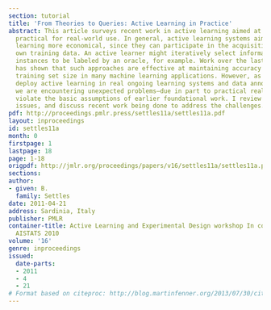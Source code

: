 ```yaml
---
section: tutorial
title: 'From Theories to Queries: Active Learning in Practice'
abstract: This article surveys recent work in active learning aimed at making it more
  practical for real-world use. In general, active learning systems aim to make machine
  learning more economical, since they can participate in the acquisition of their
  own training data. An active learner might iteratively select informative query
  instances to be labeled by an oracle, for example. Work over the last two decades
  has shown that such approaches are effective at maintaining accuracy while reducing
  training set size in many machine learning applications. However, as we begin to
  deploy active learning in real ongoing learning systems and data annotation projects,
  we are encountering unexpected problems–due in part to practical realities that
  violate the basic assumptions of earlier foundational work. I review some of these
  issues, and discuss recent work being done to address the challenges.
pdf: http://proceedings.pmlr.press/settles11a/settles11a.pdf
layout: inproceedings
id: settles11a
month: 0
firstpage: 1
lastpage: 18
page: 1-18
origpdf: http://jmlr.org/proceedings/papers/v16/settles11a/settles11a.pdf
sections: 
author:
- given: B.
  family: Settles
date: 2011-04-21
address: Sardinia, Italy
publisher: PMLR
container-title: Active Learning and Experimental Design workshop In conjunction with
  AISTATS 2010
volume: '16'
genre: inproceedings
issued:
  date-parts:
  - 2011
  - 4
  - 21
# Format based on citeproc: http://blog.martinfenner.org/2013/07/30/citeproc-yaml-for-bibliographies/
---
```

